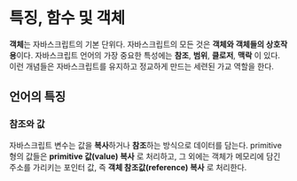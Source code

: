 # 특징, 함수 및 객체

**객체**는 자바스크립트의 기본 단위다. 자바스크립트의 모든 것은 **객체와 객체들의 상호작용**이다. 
자바스크립트 언어의 가장 중요한 특성에는 **참조**, **범위**, **클로저**, **맥락** 이 있다. 이런 개념들은 자바스크립트를 유지하고 정교하게 만드는 세련된 가교 역할을 한다. 

## 언어의 특징

### 참조와 값
자바스크립트 변수는 값을 **복사**하거나 **참조**하는 방식으로 데이터를 담는다. primitive 형의 값들은 **primitive 값(value) 복사** 로 처리하고, 그 외에는 객체가 메모리에 담긴 주소를 가리키는 포인터 값, 즉 **객체 참조값(reference) 복사**  로 처리한다. 

<!--stackedit_data:
eyJoaXN0b3J5IjpbMTg3NTU5NjgxLDY0MjYwMTE4NCwtMTQxNz
A2OTU3OSwtMjA4ODc0NjYxMl19
-->